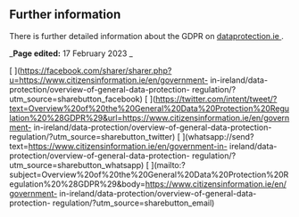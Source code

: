 ##  Further information

There is further detailed information about the GDPR on [ dataprotection.ie
](https://www.dataprotection.ie/docs/GDPR/1623.htm) .

_**Page edited:** 17 February 2023 _

[
](https://facebook.com/sharer/sharer.php?u=https://www.citizensinformation.ie/en/government-
in-ireland/data-protection/overview-of-general-data-protection-
regulation/?utm_source=sharebutton_facebook) [
](https://twitter.com/intent/tweet/?text=Overview%20of%20the%20General%20Data%20Protection%20Regulation%20%28GDPR%29&url=https://www.citizensinformation.ie/en/government-
in-ireland/data-protection/overview-of-general-data-protection-
regulation/?utm_source=sharebutton_twitter) [
](whatsapp://send?text=https://www.citizensinformation.ie/en/government-in-
ireland/data-protection/overview-of-general-data-protection-
regulation/?utm_source=sharebutton_whatsapp) [
](mailto:?subject=Overview%20of%20the%20General%20Data%20Protection%20Regulation%20%28GDPR%29&body=https://www.citizensinformation.ie/en/government-
in-ireland/data-protection/overview-of-general-data-protection-
regulation/?utm_source=sharebutton_email) [ ](javascript:void\(0\))
